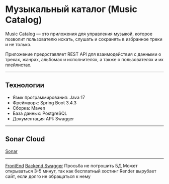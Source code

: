 # Музыкальный каталог (Music Catalog)

Music Catalog — это приложения для управления музыкой, которое позволит пользователю искать, слушать и сохранять в избранное треки и не только. 

Приложение предоставляет REST API для взаимодействия с данными о треках, жанрах, альбомах и исполнителях, а также о пользователях и их плейлистах.
   
---

## Технологии
- Язык программирования: Java 17
- Фреймворк: Spring Boot 3.4.3
- Сборка: Maven
- База данных: PostgreSQL
- Документация API: Swagger

---

## Sonar Cloud
[Sonar](https://sonarcloud.io/project/overview?id=fxynix_MusicCatalog)

---

[FrontEnd](https://music-catalog-frontend.onrender.com/)
[Backend Swagger](https://music-catalog-backend.onrender.com/swagger-ui/index.html)
Просьба не потрошить БД
Может открываться 3-5 минут, так как бесплатный хостинг Render вырубает сайт, если долго не обращаться к нему
